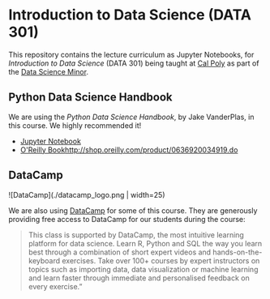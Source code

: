 # Introduction to Data Science (DATA 301)

This repository contains the lecture curriculum as Jupyter Notebooks,
for *Introduction to Data Science* (DATA 301)
being taught at [Cal Poly](www.calpoly.edu) as part of the
[Data Science Minor](http://catalog.calpoly.edu/collegesandprograms/collegeofsciencemathematics/statistics/crossdisciplinarystudiesminordatascience/).

## Python Data Science Handbook

We are using the *Python Data Science Handbook*,
by Jake VanderPlas, in this course. We highly recommended it!

* [Jupyter Notebook](https://github.com/jakevdp/PythonDataScienceHandbook)
* [O'Reilly Book]()http://shop.oreilly.com/product/0636920034919.do

## DataCamp

![DataCamp](./datacamp_logo.png | width=25)

We are also using [DataCamp](datacamp.com) for some of this course. They are generously providing
free access to DataCamp for our students during the course:

> This class is supported by DataCamp, the most intuitive learning platform for data science.
> Learn R, Python and SQL the way you learn best through a combination of short expert
> videos and hands-on-the-keyboard exercises. Take over 100+ courses by expert instructors
> on topics such as importing data, data visualization or machine learning and learn faster
> through immediate and personalised feedback on every exercise.”

